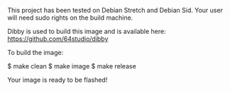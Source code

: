This project has been tested on Debian Stretch and Debian Sid. Your user will need sudo rights on the build machine.

Dibby is used to build this image and is available here:
https://github.com/64studio/dibby



To build the image:

$ make clean
$ make image
$ make release

Your image is ready to be flashed!
